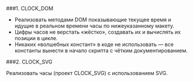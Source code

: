 ###1. CLOCK_DOM

 - Реализовать методами DOM показывающие текущее время и идущие в реальном времени часы по нижеуказанному макету.
 - Цифры часов не верстать «жёстко», создавать их и вычислять их позиции в цикле.
 - Никаких «волшебных констант» в коде не использовать — все константы вынести в начало скрипта с чётким документированием.
 
###2. CLOCK_SVG

Реализовать часы (проект CLOCK_SVG) с использованием SVG.